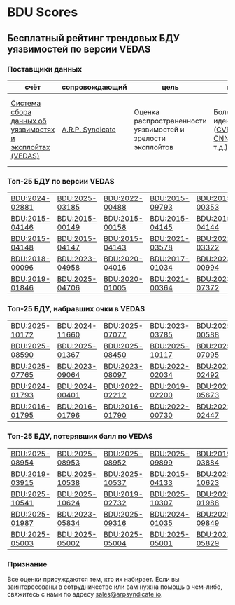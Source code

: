 
# BDU Scores
## Бесплатный рейтинг трендовых БДУ уязвимостей по версии VEDAS

### Поставщики данных
| счёт | cопровождающий | цель | покрытие | определение | частота |
| ----- | ---------- | ------- | -------- | ----------- | --------- |
| [Система сбора данных об уязвимостях и эксплойтах (VEDAS)](https://vedas.arpsyndicate.io) | [A.R.P. Syndicate](https://www.arpsyndicate.io) | Оценка распространенности уязвимостей и зрелости эксплойтов | Более 150 идентификаторов ([CVE](https://github.com/ARPSyndicate/cve-scores), [EUVD](https://github.com/ARPSyndicate/euvd-scores), [CNNVD](https://github.com/ARPSyndicate/cnnvd-scores), [BDU](https://github.com/ARPSyndicate/bdu-scores) и т.д.) | Аналитические данные с открытым исходным кодом (OSINT), полученные от [Exploit Observer](https://www.exploit.observer) | 12-16 часов |



<h3>Топ-25 БДУ по версии VEDAS</h3>

<table>
  <tr>
    <td><a href='https://vedas.arpsyndicate.io/?vuln=BDU:2024-02881'>BDU:2024-02881</a></td>
    <td><a href='https://vedas.arpsyndicate.io/?vuln=BDU:2025-03185'>BDU:2025-03185</a></td>
    <td><a href='https://vedas.arpsyndicate.io/?vuln=BDU:2022-00488'>BDU:2022-00488</a></td>
    <td><a href='https://vedas.arpsyndicate.io/?vuln=BDU:2015-09793'>BDU:2015-09793</a></td>
    <td><a href='https://vedas.arpsyndicate.io/?vuln=BDU:2015-00353'>BDU:2015-00353</a></td>
  </tr>
  <tr>
    <td><a href='https://vedas.arpsyndicate.io/?vuln=BDU:2015-04146'>BDU:2015-04146</a></td>
    <td><a href='https://vedas.arpsyndicate.io/?vuln=BDU:2015-00149'>BDU:2015-00149</a></td>
    <td><a href='https://vedas.arpsyndicate.io/?vuln=BDU:2015-00158'>BDU:2015-00158</a></td>
    <td><a href='https://vedas.arpsyndicate.io/?vuln=BDU:2015-04145'>BDU:2015-04145</a></td>
    <td><a href='https://vedas.arpsyndicate.io/?vuln=BDU:2015-04144'>BDU:2015-04144</a></td>
  </tr>
  <tr>
    <td><a href='https://vedas.arpsyndicate.io/?vuln=BDU:2015-04148'>BDU:2015-04148</a></td>
    <td><a href='https://vedas.arpsyndicate.io/?vuln=BDU:2015-04147'>BDU:2015-04147</a></td>
    <td><a href='https://vedas.arpsyndicate.io/?vuln=BDU:2015-04143'>BDU:2015-04143</a></td>
    <td><a href='https://vedas.arpsyndicate.io/?vuln=BDU:2021-03578'>BDU:2021-03578</a></td>
    <td><a href='https://vedas.arpsyndicate.io/?vuln=BDU:2021-03322'>BDU:2021-03322</a></td>
  </tr>
  <tr>
    <td><a href='https://vedas.arpsyndicate.io/?vuln=BDU:2018-00096'>BDU:2018-00096</a></td>
    <td><a href='https://vedas.arpsyndicate.io/?vuln=BDU:2023-04958'>BDU:2023-04958</a></td>
    <td><a href='https://vedas.arpsyndicate.io/?vuln=BDU:2020-04016'>BDU:2020-04016</a></td>
    <td><a href='https://vedas.arpsyndicate.io/?vuln=BDU:2017-01034'>BDU:2017-01034</a></td>
    <td><a href='https://vedas.arpsyndicate.io/?vuln=BDU:2023-00994'>BDU:2023-00994</a></td>
  </tr>
  <tr>
    <td><a href='https://vedas.arpsyndicate.io/?vuln=BDU:2019-01846'>BDU:2019-01846</a></td>
    <td><a href='https://vedas.arpsyndicate.io/?vuln=BDU:2025-04706'>BDU:2025-04706</a></td>
    <td><a href='https://vedas.arpsyndicate.io/?vuln=BDU:2020-01005'>BDU:2020-01005</a></td>
    <td><a href='https://vedas.arpsyndicate.io/?vuln=BDU:2021-00364'>BDU:2021-00364</a></td>
    <td><a href='https://vedas.arpsyndicate.io/?vuln=BDU:2023-07372'>BDU:2023-07372</a></td>
  </tr>
</table>


<h3>Топ-25 БДУ, набравших очки в VEDAS</h3>

<table>
  <tr>
    <td><a href='https://vedas.arpsyndicate.io/?vuln=BDU:2025-10172'>BDU:2025-10172</a></td>
    <td><a href='https://vedas.arpsyndicate.io/?vuln=BDU:2024-11660'>BDU:2024-11660</a></td>
    <td><a href='https://vedas.arpsyndicate.io/?vuln=BDU:2025-07077'>BDU:2025-07077</a></td>
    <td><a href='https://vedas.arpsyndicate.io/?vuln=BDU:2023-03785'>BDU:2023-03785</a></td>
    <td><a href='https://vedas.arpsyndicate.io/?vuln=BDU:2025-00588'>BDU:2025-00588</a></td>
  </tr>
  <tr>
    <td><a href='https://vedas.arpsyndicate.io/?vuln=BDU:2025-08590'>BDU:2025-08590</a></td>
    <td><a href='https://vedas.arpsyndicate.io/?vuln=BDU:2025-01367'>BDU:2025-01367</a></td>
    <td><a href='https://vedas.arpsyndicate.io/?vuln=BDU:2025-08450'>BDU:2025-08450</a></td>
    <td><a href='https://vedas.arpsyndicate.io/?vuln=BDU:2025-10117'>BDU:2025-10117</a></td>
    <td><a href='https://vedas.arpsyndicate.io/?vuln=BDU:2025-07095'>BDU:2025-07095</a></td>
  </tr>
  <tr>
    <td><a href='https://vedas.arpsyndicate.io/?vuln=BDU:2025-07765'>BDU:2025-07765</a></td>
    <td><a href='https://vedas.arpsyndicate.io/?vuln=BDU:2023-09064'>BDU:2023-09064</a></td>
    <td><a href='https://vedas.arpsyndicate.io/?vuln=BDU:2023-08097'>BDU:2023-08097</a></td>
    <td><a href='https://vedas.arpsyndicate.io/?vuln=BDU:2022-02034'>BDU:2022-02034</a></td>
    <td><a href='https://vedas.arpsyndicate.io/?vuln=BDU:2022-02492'>BDU:2022-02492</a></td>
  </tr>
  <tr>
    <td><a href='https://vedas.arpsyndicate.io/?vuln=BDU:2024-01793'>BDU:2024-01793</a></td>
    <td><a href='https://vedas.arpsyndicate.io/?vuln=BDU:2024-00401'>BDU:2024-00401</a></td>
    <td><a href='https://vedas.arpsyndicate.io/?vuln=BDU:2022-02212'>BDU:2022-02212</a></td>
    <td><a href='https://vedas.arpsyndicate.io/?vuln=BDU:2019-02200'>BDU:2019-02200</a></td>
    <td><a href='https://vedas.arpsyndicate.io/?vuln=BDU:2021-05673'>BDU:2021-05673</a></td>
  </tr>
  <tr>
    <td><a href='https://vedas.arpsyndicate.io/?vuln=BDU:2016-01795'>BDU:2016-01795</a></td>
    <td><a href='https://vedas.arpsyndicate.io/?vuln=BDU:2016-01796'>BDU:2016-01796</a></td>
    <td><a href='https://vedas.arpsyndicate.io/?vuln=BDU:2016-01790'>BDU:2016-01790</a></td>
    <td><a href='https://vedas.arpsyndicate.io/?vuln=BDU:2022-00730'>BDU:2022-00730</a></td>
    <td><a href='https://vedas.arpsyndicate.io/?vuln=BDU:2022-02447'>BDU:2022-02447</a></td>
  </tr>
</table>


<h3>Топ-25 БДУ, потерявших балл по VEDAS</h3>

<table>
  <tr>
    <td><a href='https://vedas.arpsyndicate.io/?vuln=BDU:2025-08954'>BDU:2025-08954</a></td>
    <td><a href='https://vedas.arpsyndicate.io/?vuln=BDU:2025-08953'>BDU:2025-08953</a></td>
    <td><a href='https://vedas.arpsyndicate.io/?vuln=BDU:2025-08952'>BDU:2025-08952</a></td>
    <td><a href='https://vedas.arpsyndicate.io/?vuln=BDU:2025-09899'>BDU:2025-09899</a></td>
    <td><a href='https://vedas.arpsyndicate.io/?vuln=BDU:2019-03884'>BDU:2019-03884</a></td>
  </tr>
  <tr>
    <td><a href='https://vedas.arpsyndicate.io/?vuln=BDU:2019-03915'>BDU:2019-03915</a></td>
    <td><a href='https://vedas.arpsyndicate.io/?vuln=BDU:2025-10538'>BDU:2025-10538</a></td>
    <td><a href='https://vedas.arpsyndicate.io/?vuln=BDU:2025-10537'>BDU:2025-10537</a></td>
    <td><a href='https://vedas.arpsyndicate.io/?vuln=BDU:2015-04133'>BDU:2015-04133</a></td>
    <td><a href='https://vedas.arpsyndicate.io/?vuln=BDU:2025-10623'>BDU:2025-10623</a></td>
  </tr>
  <tr>
    <td><a href='https://vedas.arpsyndicate.io/?vuln=BDU:2025-10541'>BDU:2025-10541</a></td>
    <td><a href='https://vedas.arpsyndicate.io/?vuln=BDU:2025-10624'>BDU:2025-10624</a></td>
    <td><a href='https://vedas.arpsyndicate.io/?vuln=BDU:2019-02732'>BDU:2019-02732</a></td>
    <td><a href='https://vedas.arpsyndicate.io/?vuln=BDU:2025-10307'>BDU:2025-10307</a></td>
    <td><a href='https://vedas.arpsyndicate.io/?vuln=BDU:2025-01988'>BDU:2025-01988</a></td>
  </tr>
  <tr>
    <td><a href='https://vedas.arpsyndicate.io/?vuln=BDU:2025-01987'>BDU:2025-01987</a></td>
    <td><a href='https://vedas.arpsyndicate.io/?vuln=BDU:2023-05834'>BDU:2023-05834</a></td>
    <td><a href='https://vedas.arpsyndicate.io/?vuln=BDU:2025-09316'>BDU:2025-09316</a></td>
    <td><a href='https://vedas.arpsyndicate.io/?vuln=BDU:2024-01035'>BDU:2024-01035</a></td>
    <td><a href='https://vedas.arpsyndicate.io/?vuln=BDU:2025-09849'>BDU:2025-09849</a></td>
  </tr>
  <tr>
    <td><a href='https://vedas.arpsyndicate.io/?vuln=BDU:2025-05003'>BDU:2025-05003</a></td>
    <td><a href='https://vedas.arpsyndicate.io/?vuln=BDU:2025-05002'>BDU:2025-05002</a></td>
    <td><a href='https://vedas.arpsyndicate.io/?vuln=BDU:2025-05004'>BDU:2025-05004</a></td>
    <td><a href='https://vedas.arpsyndicate.io/?vuln=BDU:2025-05001'>BDU:2025-05001</a></td>
    <td><a href='https://vedas.arpsyndicate.io/?vuln=BDU:2022-05829'>BDU:2022-05829</a></td>
  </tr>
</table>


### Признание
Все оценки присуждаются тем, кто их набирает.
Если вы заинтересованы в сотрудничестве или вам нужна помощь в чем-либо, свяжитесь с нами по адресу [sales@arpsyndicate.io](mailto:sales@arpsyndicate.io).

